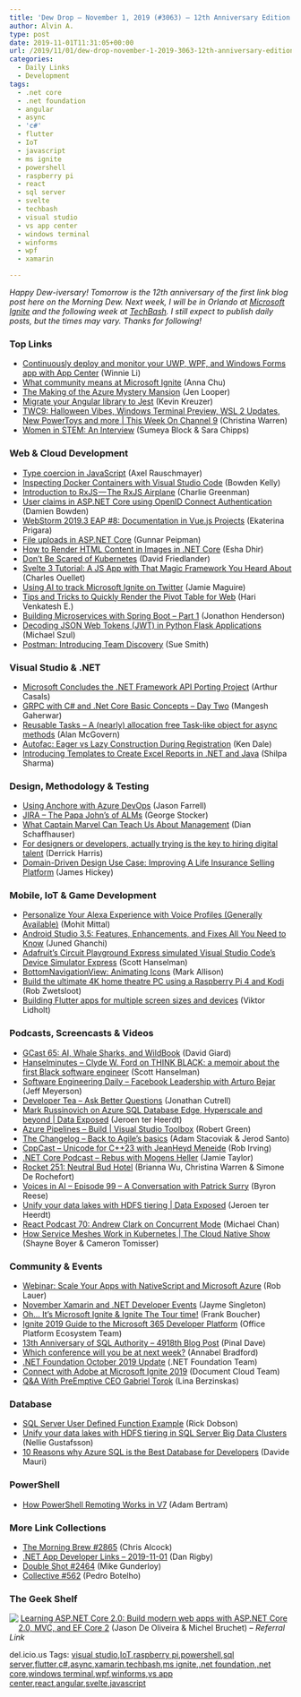 ```yaml
---
title: 'Dew Drop – November 1, 2019 (#3063) – 12th Anniversary Edition'
author: Alvin A.
type: post
date: 2019-11-01T11:31:05+00:00
url: /2019/11/01/dew-drop-november-1-2019-3063-12th-anniversary-edition/
categories:
  - Daily Links
  - Development
tags:
  - .net core
  - .net foundation
  - angular
  - async
  - 'c#'
  - flutter
  - IoT
  - javascript
  - ms ignite
  - powershell
  - raspberry pi
  - react
  - sql server
  - svelte
  - techbash
  - visual studio
  - vs app center
  - windows terminal
  - winforms
  - wpf
  - xamarin

---
```

_Happy Dew-iversary! Tomorrow is the 12th anniversary of the first link blog post here on the Morning Dew._ _Next week, I will be in Orlando at <a href="https://www.microsoft.com/en-us/ignite" target="_blank" rel="noopener noreferrer">Microsoft Ignite</a> and the following week at <a href="https://techbash.com/" target="_blank" rel="noopener noreferrer">TechBash</a>. I still expect to publish daily posts, but the times may vary. Thanks for following!_

### <a name="top"></a>Top Links

  * <a href="https://devblogs.microsoft.com/dotnet/continuously-deploy-and-monitor-your-uwp-wpf-and-windows-forms-app-with-app-center/" target="_blank" rel="noopener noreferrer">Continuously deploy and monitor your UWP, WPF, and Windows Forms app with App Center</a> (Winnie Li)
  * <a href="https://techcommunity.microsoft.com/t5/Microsoft-Ignite-Blog/What-community-means-at-Microsoft-Ignite/ba-p/969342" target="_blank" rel="noopener noreferrer">What community means at Microsoft Ignite</a> (Anna Chu)
  * <a href="https://dev.to/azure/the-making-of-the-azure-mystery-mansion-3ego" target="_blank" rel="noopener noreferrer">The Making of the Azure Mystery Mansion</a> (Jen Looper)
  * <a href="https://blog.angularindepth.com/migrate-your-angular-library-to-jest-faba9579591a?source=rss----e5ed704095b---4" target="_blank" rel="noopener noreferrer">Migrate your Angular library to Jest</a> (Kevin Kreuzer)
  * <a href="https://channel9.msdn.com/Shows/This+Week+On+Channel+9/TWC9-Halloween-Vibes-Windows-Terminal-Preview-WSL-2-Updates-New-PowerToys-and-more?WT.mc_id=DX_MVP4025064" target="_blank" rel="noopener noreferrer">TWC9: Halloween Vibes, Windows Terminal Preview, WSL 2 Updates, New PowerToys and more | This Week On Channel 9</a> (Christina Warren)
  * <a href="http://www.code-magazine.com/Article.aspx?quickid=1911061" target="_blank" rel="noopener noreferrer">Women in STEM: An Interview</a> (Sumeya Block & Sara Chipps)



### <a name="web"></a>Web & Cloud Development

  * <a href="http://feedproxy.google.com/~r/2ality/~3/_sYpxNTuu3A/type-coercion.html" target="_blank" rel="noopener noreferrer">Type coercion in JavaScript</a> (Axel Rauschmayer)
  * <a href="https://code.visualstudio.com/blogs/2019/10/31/inspecting-containers" target="_blank" rel="noopener noreferrer">Inspecting Docker Containers with Visual Studio Code</a> (Bowden Kelly)
  * <a href="https://medium.com/razroo/introduction-to-rxjs-the-rxjs-airplane-24e932072775?source=rss----95c792b4f210---4" target="_blank" rel="noopener noreferrer">Introduction to RxJS — The RxJS Airplane</a> (Charlie Greenman)
  * <a href="https://damienbod.com/2019/11/01/user-claims-in-asp-net-core-using-openid-connect-authentication/" target="_blank" rel="noopener noreferrer">User claims in ASP.NET Core using OpenID Connect Authentication</a> (Damien Bowden)
  * <a href="https://blog.jetbrains.com/webstorm/2019/10/webstorm-2019-3-eap-8/" target="_blank" rel="noopener noreferrer">WebStorm 2019.3 EAP #8: Documentation in Vue.js Projects</a> (Ekaterina Prigara)
  * <a href="https://gunnarpeipman.com/aspnet-core-file-uploads/" target="_blank" rel="noopener noreferrer">File uploads in ASP.NET Core</a> (Gunnar Peipman)
  * <a href="https://www.grapecity.com/blogs/how-render-html-content-in-images-in-dotnet-core" target="_blank" rel="noopener noreferrer">How to Render HTML Content in Images in .NET Core</a> (Esha Dhir)
  * <a href="https://www.docker.com/blog/dont-be-scared-of-kubernetes/" target="_blank" rel="noopener noreferrer">Don’t Be Scared of Kubernetes</a> (David Friedlander)
  * <a href="https://snipcart.com/blog/svelte-js-framework-tutorial" target="_blank" rel="noopener noreferrer">Svelte 3 Tutorial: A JS App with That Magic Framework You Heard About</a> (Charles Ouellet)
  * <a href="http://www.jamiemaguire.net/index.php/2019/11/01/using-ai-to-track-microsoft-ignite-on-twitter/" target="_blank" rel="noopener noreferrer">Using AI to track Microsoft Ignite on Twitter</a> (Jamie Maguire)
  * <a href="https://www.syncfusion.com/blogs/post/tips-and-tricks-to-quickly-render-the-pivot-table.aspx" target="_blank" rel="noopener noreferrer">Tips and Tricks to Quickly Render the Pivot Table for Web</a> (Hari Venkatesh E.)
  * <a href="https://blog.scottlogic.com/2019/10/31/building-microservices-with-spring-boot.html" target="_blank" rel="noopener noreferrer">Building Microservices with Spring Boot &#8211; Part 1</a> (Jonathon Henderson)
  * <a href="https://codepunk.io/decoding-json-web-tokens-jwt-in-python-flask-applications/" target="_blank" rel="noopener noreferrer">Decoding JSON Web Tokens (JWT) in Python Flask Applications</a> (Michael Szul)
  * <a href="https://blog.getpostman.com/2019/10/31/introducing-team-discovery/" target="_blank" rel="noopener noreferrer">Postman: Introducing Team Discovery</a> (Sue Smith)



### <a name="dotnet"></a>Visual Studio & .NET

  * <a href="https://www.infoq.com/news/2019/10/microsoft-concludes-dotnet-port?utm_campaign=infoq_content&utm_source=infoq&utm_medium=feed&utm_term=global" target="_blank" rel="noopener noreferrer">Microsoft Concludes the .NET Framework API Porting Project</a> (Arthur Casals)
  * <a href="https://www.c-sharpcorner.com/article/grpc-with-c-sharp-and-net-core-basic-concepts-day-two/" target="_blank" rel="noopener noreferrer">GRPC with C# and .Net Core Basic Concepts &#8211; Day Two</a> (Mangesh Gaherwar)
  * <a href="https://github.com/alanmcgovern/ReusableTasks" target="_blank" rel="noopener noreferrer">Reusable Tasks &#8211; A (nearly) allocation free Task-like object for async methods</a> (Alan McGovern)
  * <a href="https://rimdev.io/autofac-eager-vs-lazy-construction-during-registration/" target="_blank" rel="noopener noreferrer">Autofac: Eager vs Lazy Construction During Registration</a> (Ken Dale)
  * <a href="https://www.grapecity.com/blogs/introducing-templates-to-create-excel-reports-in-dotnet-and-java" target="_blank" rel="noopener noreferrer">Introducing Templates to Create Excel Reports in .NET and Java</a> (Shilpa Sharma)



### <a name="design"></a>Design, Methodology & Testing

  * <a href="https://jfarrell.net/2019/10/31/using-anchore-with-azure-devops/" target="_blank" rel="noopener noreferrer">Using Anchore with Azure DevOps</a> (Jason Farrell)
  * <a href="https://georgestocker.com/2019/11/01/jira-the-papa-johns-of-alms/" target="_blank" rel="noopener noreferrer">JIRA – The Papa John’s of ALMs</a> (George Stocker)
  * <a href="http://www.code-magazine.com/Article.aspx?quickid=1911111" target="_blank" rel="noopener noreferrer">What Captain Marvel Can Teach Us About Management</a> (Dian Schaffhauser)
  * <a href="https://content.pivotal.io/intersect/how-to-hire-digital-designers-and-developers" target="_blank" rel="noopener noreferrer">For designers or developers, actually trying is the key to hiring digital talent</a> (Derrick Harris)
  * <a href="https://dev.to/jamesmh/domain-driven-design-use-case-improving-a-life-insurance-selling-platform-4c41" target="_blank" rel="noopener noreferrer">Domain-Driven Design Use Case: Improving A Life Insurance Selling Platform</a> (James Hickey)



### <a name="mobile"></a>Mobile, IoT & Game Development

  * <a href="https://developer.amazon.com:443/blogs/alexa/post/1ad16e9b-4f52-4e68-9187-ec2e93faae55/recognize-voices-and-personalize-your-skills" target="_blank" rel="noopener noreferrer">Personalize Your Alexa Experience with Voice Profiles (Generally Available)</a> (Mohit Mittal)
  * <a href="https://android.jlelse.eu/android-studio-3-5-features-enhancements-and-fixes-all-you-need-to-know-46264c93cb1f?source=rss----8fca399d4de---4" target="_blank" rel="noopener noreferrer">Android Studio 3.5: Features, Enhancements, and Fixes All You Need to Know</a> (Juned Ghanchi)
  * <a href="http://feeds.hanselman.com/~/608551040/0/scotthanselman~Adafruits-Circuit-Playground-Express-simulated-Visual-Studio-Codes-Device-Simulator-Express.aspx" target="_blank" rel="noopener noreferrer">Adafruit&#8217;s Circuit Playground Express simulated Visual Studio Code&#8217;s Device Simulator Express</a> (Scott Hanselman)
  * <a href="http://feedproxy.google.com/~r/StylingAndroid/~3/1AY-yBUbU3w/" target="_blank" rel="noopener noreferrer">BottomNavigationView: Animating Icons</a> (Mark Allison)
  * <a href="https://www.raspberrypi.org/blog/build-the-ultimate-4k-home-theatre-pc-using-a-raspberry-pi-4-and-kodi/" target="_blank" rel="noopener noreferrer">Build the ultimate 4K home theatre PC using a Raspberry Pi 4 and Kodi</a> (Rob Zwetsloot)
  * <a href="https://medium.com/flutter-community/building-flutter-apps-for-multiple-screen-sizes-and-devices-5ec7f86df96e?source=rss----86fb29d7cc6a---4" target="_blank" rel="noopener noreferrer">Building Flutter apps for multiple screen sizes and devices</a> (Viktor Lidholt)



### <a name="podcasts"></a>Podcasts, Screencasts & Videos

  * <a href="http://DavidGiard.com/2019/10/31/GCast65AIWhaleSharksAndWildBook.aspx" target="_blank" rel="noopener noreferrer">GCast 65: AI, Whale Sharks, and WildBook</a> (David Giard)
  * <a href="https://hanselminutes.simplecast.com/episodes/clyde-w-ford-talks-think-black-a-memoir-about-the-first-black-software-engineer-in-america-SotNgnlx" target="_blank" rel="noopener noreferrer">Hanselminutes &#8211; Clyde W. Ford on THINK BLACK: a memoir about the first Black software engineer</a> (Scott Hanselman)
  * <a href="https://softwareengineeringdaily.com/2019/11/01/facebook-leadership-with-arturo-bejar/" target="_blank" rel="noopener noreferrer">Software Engineering Daily &#8211; Facebook Leadership with Arturo Bejar</a> (Jeff Meyerson)
  * <a href="http://developertea.simplecast.fm/20c85920" target="_blank" rel="noopener noreferrer">Developer Tea &#8211; Ask Better Questions</a> (Jonathan Cutrell)
  * <a href="https://channel9.msdn.com/Shows/Data-Exposed/Mark-Russinovich-on-Azure-SQL-Database-Edge-Hyperscale-and-beyond?WT.mc_id=DX_MVP4025064" target="_blank" rel="noopener noreferrer">Mark Russinovich on Azure SQL Database Edge, Hyperscale and beyond | Data Exposed</a> (Jeroen ter Heerdt)
  * <a href="https://channel9.msdn.com/Shows/Visual-Studio-Toolbox/Azure-Pipelines-Build?WT.mc_id=DX_MVP4025064" target="_blank" rel="noopener noreferrer">Azure Pipelines &#8211; Build | Visual Studio Toolbox</a> (Robert Green)
  * <a href="https://changelog.com/podcast/367" target="_blank" rel="noopener noreferrer">The Changelog &#8211; Back to Agile&#8217;s basics</a> (Adam Stacoviak & Jerod Santo)
  * <a href="http://cppcast.libsyn.com/unicode-for-c23-with-jeanheyd-meneide" target="_blank" rel="noopener noreferrer">CppCast &#8211; Unicode for C++23 with JeanHeyd Meneide</a> (Rob Irving)
  * <a href="https://dotnetcore.show/episode-37-rebus-and-messaging-queues-with-mogens-heller-grabe" target="_blank" rel="noopener noreferrer">.NET Core Podcast &#8211; Rebus with Mogens Heller</a> (Jamie Taylor)
  * <a href="http://relay.fm/rocket/251" target="_blank" rel="noopener noreferrer">Rocket 251: Neutral Bud Hotel</a> (Brianna Wu, Christina Warren & Simone De Rochefort)
  * <a href="https://gigaom.com/2019/10/31/voices-in-ai-episode-99-a-conversation-with-patrick-surry/" target="_blank" rel="noopener noreferrer">Voices in AI – Episode 99 – A Conversation with Patrick Surry</a> (Byron Reese)
  * <a href="https://channel9.msdn.com/Shows/Data-Exposed/Unify-your-data-lakes-with-HDFS-tiering?WT.mc_id=DX_MVP4025064" target="_blank" rel="noopener noreferrer">Unify your data lakes with HDFS tiering | Data Exposed</a> (Jeroen ter Heerdt)
  * <a href="http://reactpodcast.com/70" target="_blank" rel="noopener noreferrer">React Podcast 70: Andrew Clark on Concurrent Mode</a> (Michael Chan)
  * <a href="https://channel9.msdn.com/Shows/The-Cloud-Native-Show/How-Service-Meshes-Work-in-Kubernetes?WT.mc_id=DX_MVP4025064" target="_blank" rel="noopener noreferrer">How Service Meshes Work in Kubernetes | The Cloud Native Show</a> (Shayne Boyer & Cameron Tomisser)



### <a name="events"></a>Community & Events

  * <a href="https://www.nativescript.org/blog/webinar-scale-your-apps-with-nativescript-and-microsoft-azure" target="_blank" rel="noopener noreferrer">Webinar: Scale Your Apps with NativeScript and Microsoft Azure</a> (Rob Lauer)
  * <a href="https://devblogs.microsoft.com/xamarin/november-xamarin-dotnet-events/" target="_blank" rel="noopener noreferrer">November Xamarin and .NET Developer Events</a> (Jayme Singleton)
  * <a href="http://www.frankysnotes.com/2019/10/oh-its-microsoft-ignite-ignite-tour-time.html" target="_blank" rel="noopener noreferrer">Oh&#8230; It&#8217;s Microsoft Ignite & Ignite The Tour time!</a> (Frank Boucher)
  * <a href="https://developer.microsoft.com/en-us/sharepoint/blogs/ignite-2019-guide-to-the-microsoft-365-developer-platform/" target="_blank" rel="noopener noreferrer">Ignite 2019 Guide to the Microsoft 365 Developer Platform</a> (Office Platform Ecosystem Team)
  * <a href="https://blog.sqlauthority.com/2019/11/01/13th-anniversary-of-sql-authority-4918th-blog-post/" target="_blank" rel="noopener noreferrer">13th Anniversary of SQL Authority – 4918th Blog Post</a> (Pinal Dave)
  * <a href="https://www.red-gate.com/blog/redgate-events/which-conference-will-you-be-at-next-week" target="_blank" rel="noopener noreferrer">Which conference will you be at next week?</a> (Annabel Bradford)
  * <a href="https://www.dotnetfoundation.org/blog/2019/11/01/net-foundation-october-2019-update" target="_blank" rel="noopener noreferrer">.NET Foundation October 2019 Update</a> (.NET Foundation Team)
  * <a href="https://theblog.adobe.com/connect-with-adobe-at-microsoft-ignite-2019/" target="_blank" rel="noopener noreferrer">Connect with Adobe at Microsoft Ignite 2019</a> (Document Cloud Team)
  * <a href="https://www.preemptive.com/blog/article/1160-q-a-with-preemptive-ceo-gabriel-torok/106-risk-management" target="_blank" rel="noopener noreferrer">Q&A With PreEmptive CEO Gabriel Torok</a> (Lina Berzinskas)



### <a name="sql"></a>Database

  * <a href="http://feedproxy.google.com/~r/MSSQLTips-LatestSqlServerTips/~3/3_13ca2W0KI/" target="_blank" rel="noopener noreferrer">SQL Server User Defined Function Example</a> (Rick Dobson)
  * <a href="https://cloudblogs.microsoft.com/sqlserver/2019/10/31/unify-your-data-lakes-with-hdfs-tiering-in-sql-server-big-data-clusters/" target="_blank" rel="noopener noreferrer">Unify your data lakes with HDFS tiering in SQL Server Big Data Clusters</a> (Nellie Gustafsson)
  * <a href="https://techcommunity.microsoft.com/t5/Azure-SQL-Database/10-Reasons-why-Azure-SQL-is-the-Best-Database-for-Developers/ba-p/969055" target="_blank" rel="noopener noreferrer">10 Reasons why Azure SQL is the Best Database for Developers</a> (Davide Mauri)



### <a name="ps"></a>PowerShell

  * <a href="https://www.petri.com/how-powershell-remoting-works-in-v7?utm_source=rss&utm_medium=rss&utm_campaign=how-powershell-remoting-works-in-v7" target="_blank" rel="noopener noreferrer">How PowerShell Remoting Works in V7</a> (Adam Bertram)



### <a name="links"></a>More Link Collections

  * <a href="http://feedproxy.google.com/~r/ReflectivePerspective/~3/cX6TVsfronM/" target="_blank" rel="noopener noreferrer">The Morning Brew #2865</a> (Chris Alcock)
  * <a href="https://links.danrigby.com/2019/11/app-developer-links-2019-11-01/" target="_blank" rel="noopener noreferrer">.NET App Developer Links &#8211; 2019-11-01</a> (Dan Rigby)
  * <a href="https://afreshcup.com/home/2019/11/01/double-shot-2464.html" target="_blank" rel="noopener noreferrer">Double Shot #2464</a> (Mike Gunderloy)
  * <a href="http://feedproxy.google.com/~r/tympanus/~3/DAfy6s7OzD8/" target="_blank" rel="noopener noreferrer">Collective #562</a> (Pedro Botelho)



### <a name="shelf"></a>The Geek Shelf

<a href="https://www.amazon.com/gp/slredirect/picassoRedirect.html/?tag=amvin-20" target="_blank" rel="noopener noreferrer"><img decoding="async" align="left" style="margin: 0px 0px 10px; border: 0px currentcolor; border-image: none; float: left; display: inline; background-image: none;" src="https://m.media-amazon.com/images/I/71vv5Cr2v6L._AC_UY218_ML3_.jpg" border="0" /></a>&nbsp;<a href="https://www.amazon.com/gp/slredirect/picassoRedirect.html/?tag=amvin-20" target="_blank" rel="noopener noreferrer">Learning ASP.NET Core 2.0: Build modern web apps with ASP.NET Core 2.0, MVC, and EF Core 2</a> (Jason De Oliveira & Michel Bruchet) _&#8211; Referral Link_









<div class="wlWriterEditableSmartContent" id="scid:77ECF5F8-D252-44F5-B4EB-D463C5396A79:26029dc7-e634-45c2-991d-e9b711097007" style="margin: 0px; padding: 0px; float: none; display: inline;">
  del.icio.us Tags: <a href="http://del.icio.us/popular/visual+studio" rel="tag">visual studio</a>,<a href="http://del.icio.us/popular/IoT" rel="tag">IoT</a>,<a href="http://del.icio.us/popular/raspberry+pi" rel="tag">raspberry pi</a>,<a href="http://del.icio.us/popular/powershell" rel="tag">powershell</a>,<a href="http://del.icio.us/popular/sql+server" rel="tag">sql server</a>,<a href="http://del.icio.us/popular/flutter" rel="tag">flutter</a>,<a href="http://del.icio.us/popular/c%23" rel="tag">c#</a>,<a href="http://del.icio.us/popular/async" rel="tag">async</a>,<a href="http://del.icio.us/popular/xamarin" rel="tag">xamarin</a>,<a href="http://del.icio.us/popular/techbash" rel="tag">techbash</a>,<a href="http://del.icio.us/popular/ms+ignite" rel="tag">ms ignite</a>,<a href="http://del.icio.us/popular/.net+foundation" rel="tag">.net foundation</a>,<a href="http://del.icio.us/popular/.net+core" rel="tag">.net core</a>,<a href="http://del.icio.us/popular/windows+terminal" rel="tag">windows terminal</a>,<a href="http://del.icio.us/popular/wpf" rel="tag">wpf</a>,<a href="http://del.icio.us/popular/winforms" rel="tag">winforms</a>,<a href="http://del.icio.us/popular/vs+app+center" rel="tag">vs app center</a>,<a href="http://del.icio.us/popular/react" rel="tag">react</a>,<a href="http://del.icio.us/popular/angular" rel="tag">angular</a>,<a href="http://del.icio.us/popular/svelte" rel="tag">svelte</a>,<a href="http://del.icio.us/popular/javascript" rel="tag">javascript</a>
</div>